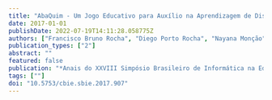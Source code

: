 ```yaml
---
title: "AbaQuim - Um Jogo Educativo para Auxílio na Aprendizagem de Distribuição Eletrônica Química"
date: 2017-01-01
publishDate: 2022-07-19T14:11:28.058775Z
authors: ["Francisco Bruno Rocha", "Diego Porto Rocha", "Nayana Monção", "Ranulfo Bezerra", "João Guilherme Cavalcanti Costa", "Karoline De Moura Farias", "Bruno Vicente Lima", "Andre Macedo Santana"]
publication_types: ["2"]
abstract: ""
featured: false
publication: "*Anais do XXVIII Simpósio Brasileiro de Informática na Educação (SBIE 2017)*"
tags: [""]
doi: "10.5753/cbie.sbie.2017.907"
---
```


